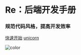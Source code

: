 
# **Re：后端开发手册**

### 规范代码风格，提高开发效率

[快速开始](./content/start/description.md)
[unicorn](./content/unicorn/start.md)

![color](#FFFFFF)